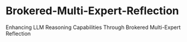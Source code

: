 # Brokered-Multi-Expert-Reflection
Enhancing LLM Reasoning Capabilities Through Brokered Multi-Expert Reflection
